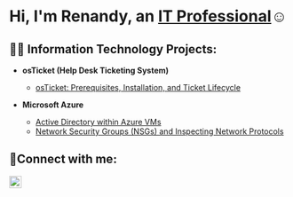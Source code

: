 <h1>Hi, I'm Renandy, an <a href="https://www.linkedin.com/in/renandy-ledoux">IT Professional</a>☺</h1>

<h2>👨‍💻 Information Technology Projects:</h2>

- <b>osTicket (Help Desk Ticketing System)</b>
  - [osTicket: Prerequisites, Installation, and Ticket Lifecycle](https://github.com/RenandyL/osticket)

- <b>Microsoft Azure</b>
  - [Active Directory within Azure VMs](https://github.com/RenandyL/activedirectory)
  - [Network Security Groups (NSGs) and Inspecting Network Protocols](https://github.com/renandyledoux/azure-network-protocols)

<h2>🤳Connect with me:</h2>

[<img align="left" alt="Josh | LinkedIn" width="22px" src="https://cdn.jsdelivr.net/npm/simple-icons@v3/icons/linkedin.svg" />][linkedin]

[linkedin]: https://www.linkedin.com/in/renandy-ledoux
